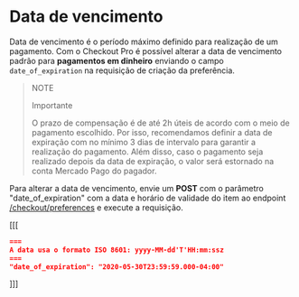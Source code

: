 # Data de vencimento 

Data de vencimento é o período máximo definido para realização de um pagamento. Com o Checkout Pro é possível alterar a data de vencimento padrão para **pagamentos em dinheiro** enviando o campo `date_of_expiration` na requisição de criação da preferência. 

> NOTE
>
> Importante
>
> O prazo de compensação é de até 2h úteis de acordo com o meio de pagamento escolhido. Por isso, recomendamos definir a data de expiração com no mínimo 3 dias de intervalo para garantir a realização do pagamento. Além disso, caso o pagamento seja realizado depois da data de expiração, o valor será estornado na conta Mercado Pago do pagador.

Para alterar a data de vencimento, envie um **POST** com o parâmetro "date_of_expiration" com a data e horário de validade do item ao endpoint [/checkout/preferences](/developers/pt/reference/preferences/_checkout_preferences/post) e execute a requisição.


[[[
```json
===
A data usa o formato ISO 8601: yyyy-MM-dd'T'HH:mm:ssz
===
"date_of_expiration": "2020-05-30T23:59:59.000-04:00"
```
]]]